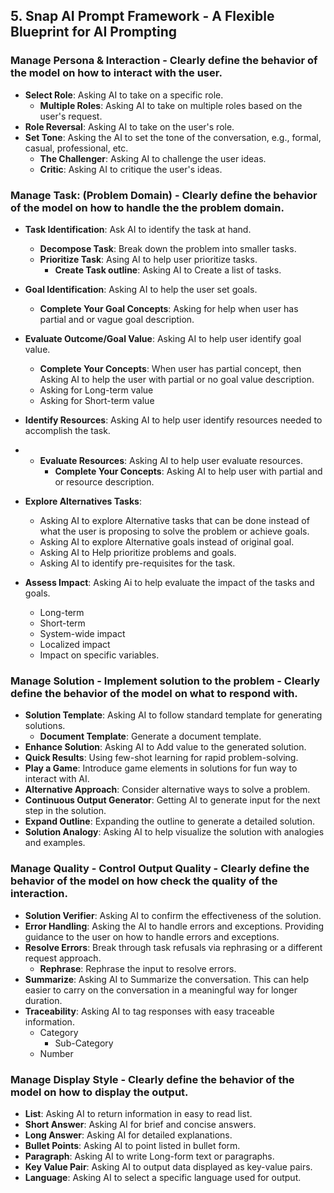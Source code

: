 ## 5. Snap AI Prompt Framework - A Flexible Blueprint for AI Prompting

### Manage Persona & Interaction - Clearly define the behavior of the model on how to interact with the user.
- **Select Role**: Asking AI to take on a specific role.
  - **Multiple Roles**: Asking AI to take on multiple roles based on the user's request.
- **Role Reversal**: Asking AI to take on the user's role.
- **Set Tone**: Asking the AI to set the tone of the conversation, e.g., formal, casual, professional, etc.
    - **The Challenger**: Asking AI to challenge the user ideas.
    - **Critic**: Asking AI to critique the user's ideas.



### Manage Task: (Problem Domain) - Clearly define the behavior of the model on how to handle the the problem domain.
- **Task Identification**: Ask AI to identify the task at hand.
  - **Decompose Task**: Break down the problem into smaller tasks.
  - **Prioritize Task**: Asing AI to help user prioritize tasks.
    - **Create Task outline**: Asking AI to Create a list of tasks.
- **Goal Identification**: Asking AI to help the user set goals.
    - **Complete Your Goal Concepts**: Asking for help when user has partial and or vague goal description.
- **Evaluate Outcome/Goal Value**: Asking AI to help user identify goal value.
    - **Complete Your Concepts**: When user has partial concept, then Asking AI to help the user with partial or no goal value description.
    - Asking for Long-term value
    - Asking for Short-term value
- **Identify Resources**: Asking AI to help user identify resources needed to accomplish the task.
- - **Evaluate Resources**: Asking AI to help user evaluate resources.
    - **Complete Your Concepts**: Asking AI to help user with partial and or resource description.

- **Explore Alternatives Tasks**: 
    - Asking AI to explore Alternative tasks that can be done instead of what the user is proposing to solve the problem or achieve goals.
    - Asking AI to explore Alternative goals instead of original goal.
    - Asking AI to Help prioritize problems and goals.
    - Asking AI to identify pre-requisites for the task.
- **Assess Impact**: Asking Ai to help evaluate the impact of the tasks and goals.
    - Long-term
    - Short-term
    - System-wide impact
    - Localized impact
    - Impact on specific variables.

### Manage Solution - Implement solution to the problem - Clearly define the behavior of the model on what to respond with.

- **Solution Template**: Asking AI to follow standard template for generating solutions.
  - **Document Template**: Generate a document template.
- **Enhance Solution**: Asking AI to Add value to the generated solution.
- **Quick Results**: Using few-shot learning for rapid problem-solving.
- **Play a Game**: Introduce game elements in solutions for fun way to interact with AI.
- **Alternative Approach**: Consider alternative ways to solve a problem.
- **Continuous Output Generator**: Getting AI to generate input for the next step in the solution.
- **Expand Outline**: Expanding the outline to generate a detailed solution.
- **Solution Analogy**: Asking AI to help visualize the solution with analogies and examples.


### Manage Quality - Control Output Quality - Clearly define the behavior of the model on how check the quality of the interaction.

- **Solution Verifier**: Asking AI to confirm the effectiveness of the solution.
- **Error Handling**: Asking the AI to handle errors and exceptions. Providing guidance to the user on how to handle errors and exceptions.
- **Resolve Errors**: Break through task refusals via rephrasing or a different request approach.
  - **Rephrase**: Rephrase the input to resolve errors.
- **Summarize**: Asking AI to Summarize the conversation. This can help easier to carry on the conversation in a meaningful way for longer duration.
- **Traceability**: Asking AI to tag responses with easy traceable information.
  - Category
    - Sub-Category
  - Number


### Manage Display Style - Clearly define the behavior of the model on how to display the output.
- **List**: Asking AI to return information in easy to read list.
- **Short Answer**: Asking AI for brief and concise answers.
- **Long Answer**: Asking AI for detailed explanations.
- **Bullet Points**: Asking AI to point listed in bullet form.
- **Paragraph**: Asking AI to write Long-form text or paragraphs.
- **Key Value Pair**: Asking AI to output data displayed as key-value pairs.
- **Language**: Asking AI to select a specific language used for output.
